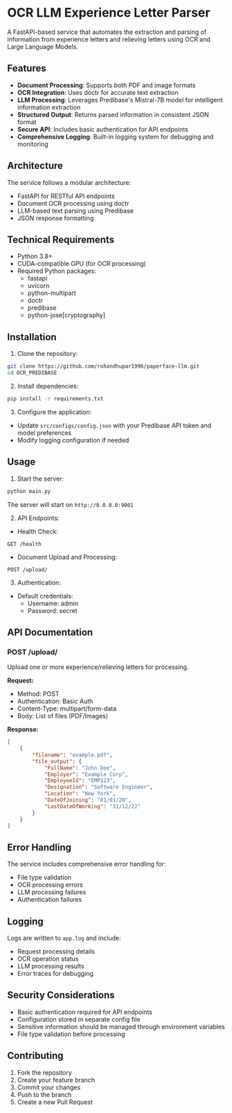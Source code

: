 # OCR LLM Experience Letter Parser

A FastAPI-based service that automates the extraction and parsing of information from experience letters and relieving letters using OCR and Large Language Models.

## Features

- **Document Processing**: Supports both PDF and image formats
- **OCR Integration**: Uses doctr for accurate text extraction
- **LLM Processing**: Leverages Predibase's Mistral-7B model for intelligent information extraction
- **Structured Output**: Returns parsed information in consistent JSON format
- **Secure API**: Includes basic authentication for API endpoints
- **Comprehensive Logging**: Built-in logging system for debugging and monitoring

## Architecture

The service follows a modular architecture:
- FastAPI for RESTful API endpoints
- Document OCR processing using doctr
- LLM-based text parsing using Predibase
- JSON response formatting

## Technical Requirements

- Python 3.8+
- CUDA-compatible GPU (for OCR processing)
- Required Python packages:
  - fastapi
  - uvicorn
  - python-multipart
  - doctr
  - predibase
  - python-jose[cryptography]

## Installation

1. Clone the repository:
```bash
git clone https://github.com/rohandhupar1996/paperface-llm.git
cd OCR_PREDIBASE
```

2. Install dependencies:
```bash
pip install -r requirements.txt
```

3. Configure the application:
- Update `src/configs/config.json` with your Predibase API token and model preferences
- Modify logging configuration if needed

## Usage

1. Start the server:
```bash
python main.py
```

The server will start on `http://0.0.0.0:9001`

2. API Endpoints:

- Health Check:
```
GET /health
```

- Document Upload and Processing:
```
POST /upload/
```

3. Authentication:
- Default credentials:
  - Username: admin
  - Password: secret

## API Documentation

### POST /upload/

Upload one or more experience/relieving letters for processing.

**Request:**
- Method: POST
- Authentication: Basic Auth
- Content-Type: multipart/form-data
- Body: List of files (PDF/Images)

**Response:**
```json
[
    {
        "filename": "example.pdf",
        "file_output": {
            "FullName": "John Doe",
            "Employer": "Example Corp",
            "EmployeeId": "EMP123",
            "Designation": "Software Engineer",
            "Location": "New York",
            "DateOfJoining": "01/01/20",
            "LastDateOfWorking": "31/12/22"
        }
    }
]
```

## Error Handling

The service includes comprehensive error handling for:
- File type validation
- OCR processing errors
- LLM processing failures
- Authentication failures

## Logging

Logs are written to `app.log` and include:
- Request processing details
- OCR operation status
- LLM processing results
- Error traces for debugging

## Security Considerations

- Basic authentication required for API endpoints
- Configuration stored in separate config file
- Sensitive information should be managed through environment variables
- File type validation before processing

## Contributing

1. Fork the repository
2. Create your feature branch
3. Commit your changes
4. Push to the branch
5. Create a new Pull Request
